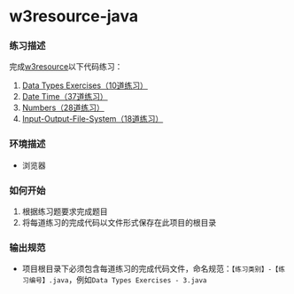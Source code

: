 # w3resource-java

### 练习描述

完成[w3resource](https://www.w3resource.com/java-exercises/index.php)以下代码练习：

1. [Data Types Exercises（10道练习）](https://www.w3resource.com/java-exercises/datatypes/index.php)
2. [Date Time（37道练习）](https://www.w3resource.com/java-exercises/datetime/index.php)
3. [Numbers（28道练习）](https://www.w3resource.com/java-exercises/numbers/index.php)
4. [Input-Output-File-System（18道练习）](https://www.w3resource.com/java-exercises/io/index.php)

### 环境描述

- 浏览器

### 如何开始

1. 根据练习题要求完成题目
2. 将每道练习的完成代码以文件形式保存在此项目的根目录

### 输出规范

- 项目根目录下必须包含每道练习的完成代码文件，命名规范：`【练习类别】-【练习编号】.java`，例如`Data Types Exercises - 3.java`